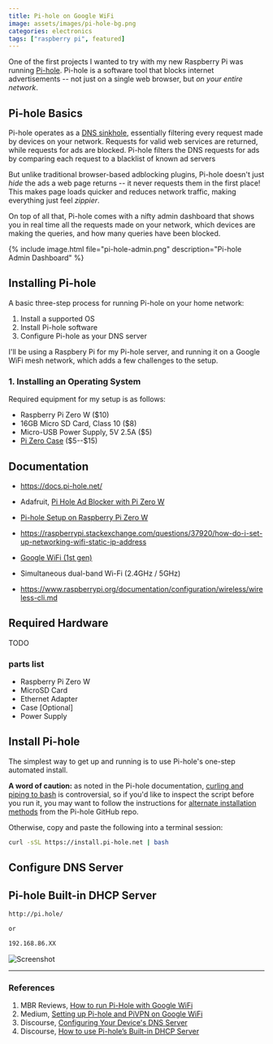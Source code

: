 ```yaml
---
title: Pi-hole on Google WiFi
image: assets/images/pi-hole-bg.png
categories: electronics
tags: ["raspberry pi", featured]
---
```


One of the first projects I wanted to try with my new Raspberry Pi was running [Pi-hole](https://pi-hole.net/). Pi-hole is a software tool that blocks internet advertisements -- not just on a single web browser, but _on your entire network_.

## Pi-hole Basics

Pi-hole operates as a [DNS sinkhole](https://en.wikipedia.org/wiki/DNS_sinkhole), essentially filtering every request made by devices on your network. Requests for valid web services are returned, while requests for ads are blocked. Pi-hole filters the DNS requests for ads by comparing each request to a blacklist of known ad servers

But unlike traditional browser-based adblocking plugins, Pi-hole doesn't just _hide_ the ads a web page returns -- it never requests them in the first place! This makes page loads quicker and reduces network traffic, making everything just feel _zippier_.

On top of all that, Pi-hole comes with a nifty admin dashboard that shows you in real time all the requests made on your network, which devices are making the queries, and how many queries have been blocked.

{% include image.html file="pi-hole-admin.png" description="Pi-hole Admin Dashboard" %}

## Installing Pi-hole

A basic three-step process for running Pi-hole on your home network:

1. Install a supported OS
2. Install Pi-hole software
3. Configure Pi-hole as your DNS server

I'll be using a Raspbery Pi for my Pi-hole server, and running it on a Google WiFi mesh network, which adds a few challenges to the setup.

### 1. Installing an Operating System

Required equipment for my setup is as follows:

- Raspberry Pi Zero W (\$10)
- 16GB Micro SD Card, Class 10 (\$8)
- Micro-USB Power Supply, 5V 2.5A (\$5)
- [Pi Zero Case](https://flirc.tv/more/flirc-raspberry-pi-zero-case) (\$5--\$15)

## Documentation

- https://docs.pi-hole.net/

- Adafruit, [Pi Hole Ad Blocker with Pi Zero W](https://learn.adafruit.com/pi-hole-ad-blocker-with-pi-zero-w/install-pi-hole)

- [Pi-hole Setup on Raspberry Pi Zero W](http://blog.deadlypenguin.com/blog/2019/02/11/pi-hole-setup-raspberry-pi-zero/)

- https://raspberrypi.stackexchange.com/questions/37920/how-do-i-set-up-networking-wifi-static-ip-address

- [Google WiFi (1st gen)](https://store.google.com/product/google_wifi_first_gen)

- Simultaneous dual-band Wi-Fi (2.4GHz / 5GHz)

- https://www.raspberrypi.org/documentation/configuration/wireless/wireless-cli.md

## Required Hardware

TODO

### parts list

- Raspberry Pi Zero W
- MicroSD Card
- Ethernet Adapter
- Case [Optional]
- Power Supply

## Install Pi-hole

The simplest way to get up and running is to use Pi-hole's one-step automated install.

**A word of caution:** as noted in the Pi-hole documentation, [curling and piping to bash](https://pi-hole.net/2016/07/25/curling-and-piping-to-bash) is controversial, so if you'd like to inspect the script before you run it, you may want to follow the instructions for [alternate installation methods](https://github.com/pi-hole/pi-hole/#alternative-install-methods) from the Pi-hole GitHub repo.

Otherwise, copy and paste the following into a terminal session:

```bash
curl -sSL https://install.pi-hole.net | bash
```

## Configure DNS Server

## Pi-hole Built-in DHCP Server

```bash
http://pi.hole/

or

192.168.86.XX
```

![Screenshot](https://piholenet.b-cdn.net/wp-content/uploads/2018/12/Screenshot-2018-12-19-17.39.58.png)

---

### References

1. MBR Reviews, [How to run Pi-Hole with Google WiFi](https://www.mbreviews.com/pi-hole-google-wifi-raspberry-pi/)
1. Medium, [Setting up Pi-hole and PiVPN on Google WiFi](https://medium.com/@patrikmarin/setting-up-pi-hole-and-pivpn-on-google-wifi-2e8a86947931)
1. Discourse, [Configuring Your Device's DNS Server](https://discourse.pi-hole.net/t/how-do-i-configure-my-devices-to-use-pi-hole-as-their-dns-server/245)
1. Discourse, [How to use Pi-hole’s Built-in DHCP Server](https://discourse.pi-hole.net/t/how-do-i-use-pi-holes-built-in-dhcp-server-and-why-would-i-want-to/3026)
